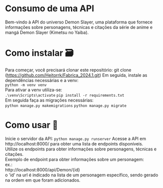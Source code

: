 # Consumo de uma API
Bem-vindo à API do universo Demon Slayer, uma plataforma que fornece informações sobre personagens, técnicas e citações da série de anime e mangá Demon Slayer (Kimetsu no Yaiba).

# Como instalar :card_file_box:
Para começar, você precisará clonar este repositório:
git clone (https://github.com/Heitorrk/Fabrica_2024.1.git)
Em seguida, instale as dependências necessárias e a venv:  
```python -m venv venv```  
Para ativar a venv utiliza-se:  
```.\venv\Scripts\activate```
```pip install -r requirements.txt```  
Em seguida faça as migrações necessárias:  
```python manage.py makemigrations```
```python manage.py migrate```

# Como usar :pencil:
Inicie o servidor da API:
```python manage.py runserver```
Acesse a API em http://localhost:8000/ para obter uma lista de endpoints disponíveis.  
Utilize os endpoints para obter informações sobre personagens, técnicas e citações.  
Exemplo de endpoint para obter informações sobre um personagem:  
ex.:  
http://localhost:8000/api/Demon/{id}  
o 'id' na url é indicado na lista de um personagem específico, sendo gerado na ordem em que foram adicionados.
